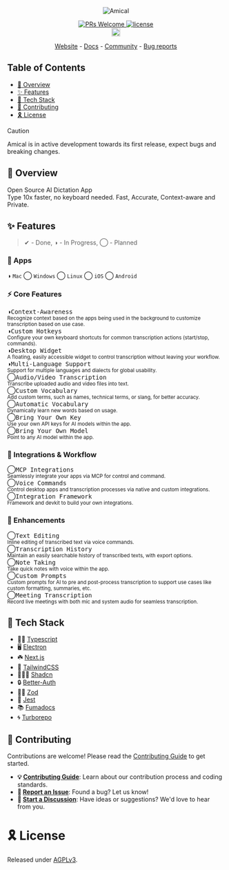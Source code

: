 <!-- Markdown with HTML -->
<div align="center">
<picture>
  <source media="(prefers-color-scheme: dark)" srcset="https://amical.ai/github-readme-header-dark.png">
  <source media="(prefers-color-scheme: light)" srcset="https://amical.ai/github-readme-header-light.png">
  <img alt="Amical" src="https://amical.ai/github-readme-header-light.png">
</picture>
</div>


<p align="center">
  <a href='http://makeapullrequest.com'>
    <img alt='PRs Welcome' src='https://img.shields.io/badge/PRs-welcome-brightgreen.svg?style=shields'/>
  </a>
  <a href="https://opensource.org/license/agpl-v3/">
    <img src="https://img.shields.io/github/license/amicalhq/amical?logo=opensourceinitiative&logoColor=white&label=License&color=8A2BE2" alt="license">
  </a>
  <br>
  <a href="https://amical.ai/community">
    <img src="https://img.shields.io/badge/discord-7289da.svg?style=flat-square&logo=discord" alt="discord" style="height: 20px;">
  </a>
</p>

<p align="center">
  <a href="https://amical.ai">Website</a> - <a href="https://amical.ai/docs">Docs</a> - <a href="https://amical.ai/community">Community</a> - <a href="https://github.com/amicalhq/amical/issues/new?assignees=&labels=bug&template=bug_report.md">Bug reports</a>
</p>

## Table of Contents

- [🔮 Overview](#-overview)
- [✨ Features](#-features)
- [🔰 Tech Stack](#-tech-stack)
- [🤗 Contributing](#-contributing)
- [🎗 License](#-license)

> [!CAUTION]
> Amical is in active development towards its first release, expect bugs and breaking changes.

## 🔮 Overview

Open Source AI Dictation App\
Type 10x faster, no keyboard needed. Fast, Accurate, Context-aware and Private.

## ✨ Features
> ✔︎ - Done, ◑ - In Progress, ◯ - Planned

### 📱 Apps

◑ `Mac`
◯ `Windows`
◯ `Linux`
◯ `iOS`
◯ `Android`

### ⚡ Core Features

◑<kbd>Context-Awareness</kbd>\
<sup>Recognize context based on the apps being used in the background to customize transcription based on use case.</sup>\
◑<kbd>Custom Hotkeys</kbd>\
<sup>Configure your own keyboard shortcuts for common transcription actions (start/stop, commands).</sup>\
◑<kbd>Desktop Widget</kbd>\
<sup>A floating, easily accessible widget to control transcription without leaving your workflow.</sup>\
◑<kbd>Multi-Language Support</kbd>\
<sup>Support for multiple languages and dialects for global usability.</sup>\
◯<kbd>Audio/Video Transcription</kbd>\
<sup>Transcribe uploaded audio and video files into text.</sup>\
◯<kbd>Custom Vocabulary</kbd>\
<sup>Add custom terms, such as names, technical terms, or slang, for better accuracy.</sup>\
◯<kbd>Automatic Vocabulary</kbd>\
<sup>Dynamically learn new words based on usage.</sup>\
◯<kbd>Bring Your Own Key</kbd>\
<sup>Use your own API keys for AI models within the app.</sup>\
◯<kbd>Bring Your Own Model</kbd>\
<sup>Point to any AI model within the app.</sup>

### 🔗 Integrations & Workflow

◯<kbd>MCP Integrations</kbd>\
<sup>Seamlessly integrate your apps via MCP for control and command.</sup>\
◯<kbd>Voice Commands</kbd>\
<sup>Control desktop apps and transcription processes via native and custom integrations.</sup>\
◯<kbd>Integration Framework</kbd>\
<sup>Framework and devkit to build your own integrations.</sup>

### 🌟 Enhancements

◯<kbd>Text Editing</kbd>\
<sup>Inline editing of transcribed text via voice commands.</sup>\
◯<kbd>Transcription History</kbd>\
<sup>Maintain an easily searchable history of transcribed texts, with export options.</sup>\
◯<kbd>Note Taking</kbd>\
<sup>Take quick notes with voice within the app.</sup>\
◯<kbd>Custom Prompts</kbd>\
<sup>Custom prompts for AI to pre and post-process transcription to support use cases like custom formatting, summaries, etc.</sup>\
◯<kbd>Meeting Transcription</kbd>\
<sup>Record live meetings with both mic and system audio for seamless transcription.</sup>

## 🔰 Tech Stack

- 🧑‍💻 [Typescript](https://www.typescriptlang.org/)
- 🖥️ [Electron](https://electronjs.org/)
- ☘️ [Next.js](https://nextjs.org/)
- 🎨 [TailwindCSS](https://tailwindcss.com/)
- 🧑🏼‍🎨 [Shadcn](https://ui.shadcn.com/)
- 🔒 [Better-Auth](https://better-auth.com/)
- 🧘‍♂️ [Zod](https://zod.dev/)
- 🐞 [Jest](https://jestjs.io/)
- 📚 [Fumadocs](https://github.com/fuma-nama/fumadocs)
- 🌀 [Turborepo](https://turbo.build/)

## 🤗 Contributing

Contributions are welcome! Please read the [Contributing Guide][contributing] to get started.

- **💡 [Contributing Guide][contributing]**: Learn about our contribution process and coding standards.
- **🐛 [Report an Issue][issues]**: Found a bug? Let us know!
- **💬 [Start a Discussion][discussions]**: Have ideas or suggestions? We'd love to hear from you.

# 🎗 License

Released under [AGPLv3][license].

<!-- REFERENCE LINKS -->
[contributing]: https://github.com/amicalhq/amical/blob/main/CONTRIBUTING.md
[license]: https://github.com/amicalhq/amical/blob/main/LICENSE
[discussions]: https://discuss.amical.ai
[issues]: https://github.com/amicalhq/amical/issues
[pulls]: https://github.com/amicalhq/amical/pulls "submit a pull request"